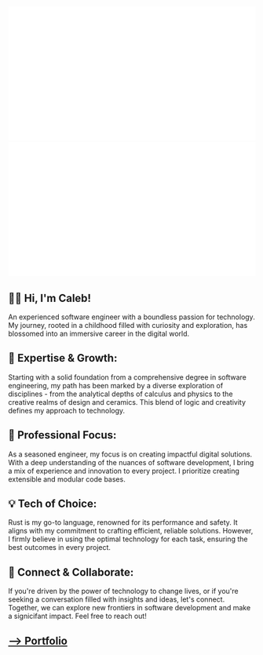 ![GitHub User Statistics Dark](https://raw.githubusercontent.com/calebbarzee/profile_stats/master/generated/overview.svg#gh-dark-mode-only)
![GitHub User Statistics Light](https://raw.githubusercontent.com/calebbarzee/profile_stats/master/generated/overview.svg#gh-light-mode-only)



## 👨‍💻 Hi, I'm Caleb!
An experienced software engineer with a boundless passion for technology. My journey, rooted in a childhood filled with curiosity and exploration, has blossomed into an immersive career in the digital world.

## 🧠 Expertise & Growth:
Starting with a solid foundation from a comprehensive degree in software engineering, my path has been marked by a diverse exploration of disciplines - from the analytical depths of calculus and physics to the creative realms of design and ceramics. This blend of logic and creativity defines my approach to technology.

## 🎯 Professional Focus:
As a seasoned engineer, my focus is on creating impactful digital solutions. With a deep understanding of the nuances of software development, I bring a mix of experience and innovation to every project. I prioritize creating extensible and modular code bases.

## 💡 Tech of Choice:
Rust is my go-to language, renowned for its performance and safety. It aligns with my commitment to crafting efficient, reliable solutions. However, I firmly believe in using the optimal technology for each task, ensuring the best outcomes in every project.

## 🤝 Connect & Collaborate:
If you're driven by the power of technology to change lives, or if you're seeking a conversation filled with insights and ideas, let's connect. Together, we can explore new frontiers in software development and make a signicifant impact. Feel free to reach out!

## [--> Portfolio](https://calebbarzee.github.io)
